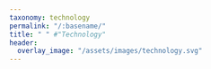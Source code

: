 ```yaml
---
taxonomy: technology
permalink: "/:basename/"
title: " " #"Technology"
header:
  overlay_image: "/assets/images/technology.svg"
---
```

